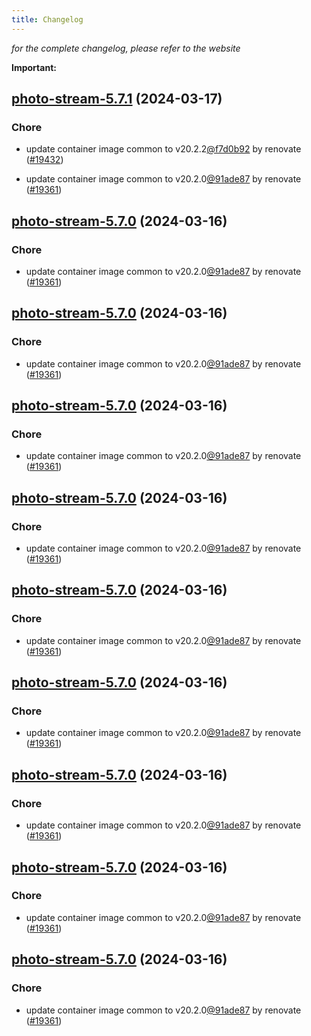 ```yaml
---
title: Changelog
---
```



*for the complete changelog, please refer to the website*

**Important:**


## [photo-stream-5.7.1](https://github.com/truecharts/charts/compare/photo-stream-5.6.0...photo-stream-5.7.1) (2024-03-17)

### Chore



- update container image common to v20.2.2[@f7d0b92](https://github.com/f7d0b92) by renovate ([#19432](https://github.com/truecharts/charts/issues/19432))

- update container image common to v20.2.0[@91ade87](https://github.com/91ade87) by renovate ([#19361](https://github.com/truecharts/charts/issues/19361))


## [photo-stream-5.7.0](https://github.com/truecharts/charts/compare/photo-stream-5.6.0...photo-stream-5.7.0) (2024-03-16)

### Chore



- update container image common to v20.2.0[@91ade87](https://github.com/91ade87) by renovate ([#19361](https://github.com/truecharts/charts/issues/19361))


## [photo-stream-5.7.0](https://github.com/truecharts/charts/compare/photo-stream-5.6.0...photo-stream-5.7.0) (2024-03-16)

### Chore



- update container image common to v20.2.0[@91ade87](https://github.com/91ade87) by renovate ([#19361](https://github.com/truecharts/charts/issues/19361))


## [photo-stream-5.7.0](https://github.com/truecharts/charts/compare/photo-stream-5.6.0...photo-stream-5.7.0) (2024-03-16)

### Chore



- update container image common to v20.2.0[@91ade87](https://github.com/91ade87) by renovate ([#19361](https://github.com/truecharts/charts/issues/19361))


## [photo-stream-5.7.0](https://github.com/truecharts/charts/compare/photo-stream-5.6.0...photo-stream-5.7.0) (2024-03-16)

### Chore



- update container image common to v20.2.0[@91ade87](https://github.com/91ade87) by renovate ([#19361](https://github.com/truecharts/charts/issues/19361))


## [photo-stream-5.7.0](https://github.com/truecharts/charts/compare/photo-stream-5.6.0...photo-stream-5.7.0) (2024-03-16)

### Chore



- update container image common to v20.2.0[@91ade87](https://github.com/91ade87) by renovate ([#19361](https://github.com/truecharts/charts/issues/19361))


## [photo-stream-5.7.0](https://github.com/truecharts/charts/compare/photo-stream-5.6.0...photo-stream-5.7.0) (2024-03-16)

### Chore



- update container image common to v20.2.0[@91ade87](https://github.com/91ade87) by renovate ([#19361](https://github.com/truecharts/charts/issues/19361))


## [photo-stream-5.7.0](https://github.com/truecharts/charts/compare/photo-stream-5.6.0...photo-stream-5.7.0) (2024-03-16)

### Chore



- update container image common to v20.2.0[@91ade87](https://github.com/91ade87) by renovate ([#19361](https://github.com/truecharts/charts/issues/19361))


## [photo-stream-5.7.0](https://github.com/truecharts/charts/compare/photo-stream-5.6.0...photo-stream-5.7.0) (2024-03-16)

### Chore



- update container image common to v20.2.0[@91ade87](https://github.com/91ade87) by renovate ([#19361](https://github.com/truecharts/charts/issues/19361))


## [photo-stream-5.7.0](https://github.com/truecharts/charts/compare/photo-stream-5.6.0...photo-stream-5.7.0) (2024-03-16)

### Chore



- update container image common to v20.2.0[@91ade87](https://github.com/91ade87) by renovate ([#19361](https://github.com/truecharts/charts/issues/19361))